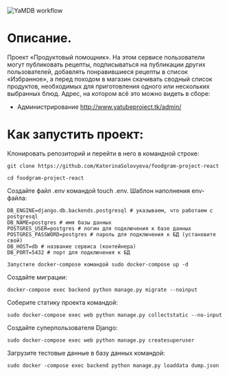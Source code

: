![YaMDB workflow](https://github.com/KaterinaSolovyeva/foodgram-project-react/actions/workflows/foodgram_workflow.yml/badge.svg)

# Описание.

Проект «Продуктовый помощник». На этом сервисе пользователи могут публиковать рецепты, подписываться на публикации других пользователей, добавлять понравившиеся рецепты в список «Избранное», а перед походом в магазин скачивать сводный список продуктов, необходимых для приготовления одного или нескольких выбранных блюд.
Адрес, на котором всё это можно видеть в сборе:
- Администрирование
http://www.yatubeproject.tk/admin/

# Как запустить проект:

Клонировать репозиторий и перейти в него в командной строке:
```
git clone https://github.com/KaterinaSolovyeva/foodgram-project-react

```
```
cd foodgram-project-react
```
Создайте файл .env командой touch .env. Шаблон наполнения env-файла:
```
DB_ENGINE=django.db.backends.postgresql # указываем, что работаем с postgresql
DB_NAME=postgres # имя базы данных
POSTGRES_USER=postgres # логин для подключения к базе данных
POSTGRES_PASSWORD=postgres # пароль для подключения к БД (установите свой)
DB_HOST=db # название сервиса (контейнера)
DB_PORT=5432 # порт для подключения к БД
```
```
Запустите docker-compose командой sudo docker-compose up -d
```
Создайте миграции: 
```
docker-compose exec backend python manage.py migrate --noinput
```
Соберите статику проекта командой:
```
sudo docker-compose exec web python manage.py collectstatic --no-input
```
Создайте суперпользователя Django:
```
sudo docker-compose exec web python manage.py createsuperuser
```
Загрузите тестовые данные в базу данных командой: 
```
sudo docker -compose exec backend python manage.py loaddata dump.json
```
